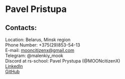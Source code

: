 # Pavel Pristupa

## Contacts:

Location: Belarus, Minsk region  
Phone Number: +375(29)853-54-13  
E-mail: mooncitizenx@gmail.com  
Telegram: @malenkiy_mook  
Discord at rs-school: Pavel Prystupa (@MOONcitizenX)  
[LinkedIn](https://www.linkedin.com/in/pavel-pristupa/)  
[GitHub](https://github.com/MOONcitizenX)  
